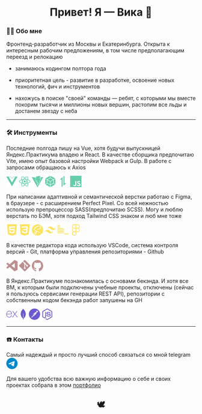 <h1 align="center">Привет! Я — Вика 👋</h1>

### 💁‍♀️ Обо мне

Фронтенд-разработчик из Москвы и Екатеринбурга. Открыта к интересным рабочим предложениям, в том числе предполагающим переезд и релокацию

* занимаюсь кодингом полтора года

* приоритетная цель - развитие в разработке, освоение новых технологий, фич и инструментов

* нахожусь в поиске "своей" команды — ребят, с которыми мы вместе покорим тысячи и миллионы новых вершин, растопим все льды и достанем звезду с неба

***
### 🛠️ Инструменты
Последние полгода пишу на Vue, хотя будучи выпускницей Яндекс.Практикума владею и React. В качестве сборщика предпочитаю Vite, имею опыт базовой настройки Webpack и Gulp. В работе с запросами обращаюсь к Axios

<img src="/gh icons/vuedotjs-color.svg" alt="Иконка Vue" width="30px"/>  <img src="/gh icons/react-color.svg" alt="Иконка React" width="30px"/>  <img src="/gh icons/vite-color.svg" alt="Иконка Vite" width="30px"/>  <img src="/gh icons/webpack-color.svg" alt="Иконка Webpack" width="30px"/>  <img src="/gh icons/axios-color.svg" alt="Иконка Axios" width="30px"/>  <img src="/gh icons/javascript-color.svg" alt="Иконка JS" width="30px"/>

При написании адаптивной и семантической верстки работаю с Figma, в браузере - с расширением Perfect Pixel. Со всей нежностью использую препроцессор SASS(предпочитаю SCSS). Могу и люблю верстать по БЭМ, хотя подход Tailwind CSS знаком и люб мне тоже

<img src="/gh icons/html5-color.svg" alt="Иконка HTML5" width="30px"/> <img src="/gh icons/css3-color.svg" alt="Иконка CSS3" width="30px"/> <img src="/gh icons/sass-color.svg" alt="Иконка SCSS" width="30px"/> <img src="/gh icons/tailwindcss-color.svg" alt="Иконка TailwindCSS" width="30px"/> <img src="/gh icons/bem.svg" alt="Иконка БЭМ" width="30px"/> <img src="/gh icons/figma-color.svg" alt="Иконка Figma" width="30px"/>

В качестве редактора кода использую VSCode, система контроля версий - Git, платформа управления репозиториями - Github

<img src="/gh icons/vscode.svg" alt="Иконка VSCode" width="30px"/> <img src="/gh icons/git-color.svg" alt="Иконка Git" width="30px"/> <img src="/gh icons/github.svg" alt="Иконка GitHub" width="30px"/>

В Яндекс.Практикуме познакомилась с основами бекэнда. И хотя все ВМ, к которым были подключены учебные проекты, отключены (сейчас я пользуюсь сервисами генерации REST API), репозитории с собственным кодом бекэнда работ запушены на GH

<img src="/gh icons/express-color.svg" alt="Иконка Express" width="30px"/><img src="/gh icons/mongodb-color.svg" alt="Иконка MongoDB" width="30px"/><img src="/gh icons/postman-color.svg" alt="Иконка Postman" width="30px"/>   <img src="/gh icons/nodedotjs-color.svg" alt="Иконка NodeJS" width="30px"/> 
***
### ☎️ Контакты
Самый надеждый и просто лучший способ связаться со мной telegram <a href="https://t.me/vika_buyavykh"><img src="/gh icons/telegram-color.svg" width="30px"/></a>

Для вашего удобства всю важную информацию о себе и своих проектах собрала в этом [портфолио](https://buyavykh-portfolio.vercel.app/)

<h2 align="center">🕊</h2>
<!--
**VikaBuyavykh/VikaBuyavykh** is a ✨ _special_ ✨ repository because its `README.md` (this file) appears on your GitHub profile.

Here are some ideas to get you started:

- 🔭 I’m currently working on ...
- 🌱 I’m currently learning ...
- 👯 I’m looking to collaborate on ...
- 🤔 I’m looking for help with ...
- 💬 Ask me about ...
- 📫 How to reach me: ...
- 😄 Pronouns: ...
- ⚡ Fun fact: ...
-->
